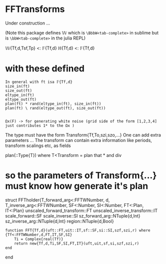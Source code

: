 # FFTransforms


Under construction ...

(Note this package defines 𝕎 which is `\BbbW<tab-complete>` in sublime but is `\bbW<tab-complete>`
in the julia REPL)








𝕎{Tf,d,Tsf,Tp} <: 𝔽{Tf,d}
ℍ{Tf,d} <: 𝔽{Tf,d}

# with these defined 
    In general with ft isa 𝔽{Tf,d}
    size_in(ft)
    size_out(ft)
    eltype_in(ft)
    eltype_out(ft)
    plan(ft) * rand(eltype_in(ft), size_in(ft))
    plan(ft) \ rand(eltype_out(ft), size_out(ft))


    Ωx(F) -> for generating white noise (grid side of the form [1,2,3,4] just contributes 1* to the Ωx )


The type must have the form Transform{Tf,To,szi,szo,...}
One can add extra parameters ... 
The transform can contain extra information like periods, transform 
scalings etc, as fields

plan(::Type{T}) where T<Transform = plan that * and div
# so the parameters of Transform{...} must know how generate it's plan










struct FFTholder{T_forward_arg<:FFTWNumber, d, T_inverse_arg<:FFTWNumber, SF<:Number, SI<:Number, FT<:Plan, IT<:Plan}
    unscaled_forward_transform::FT
    unscaled_inverse_transform::IT
    scale_forward::SF
    scale_inverse::SI
    sz_forward_arg::NTuple{d,Int}
    sz_inverse_arg::NTuple{d,Int}
    region::NTuple{d,Bool}  

    function FFT{Tf,d}(uft::FT,uit::IT,sf::SF,si::SI,szf,szi,r) where {Tf<:FFTWNumber,d,FT,IT,SF,SI}
        Ti = Complex{real(Tf)}
        return new{Tf,d,Ti,SF,SI,FT,IT}(uft,uit,sf,si,szf,szi,r)
    end
end

    